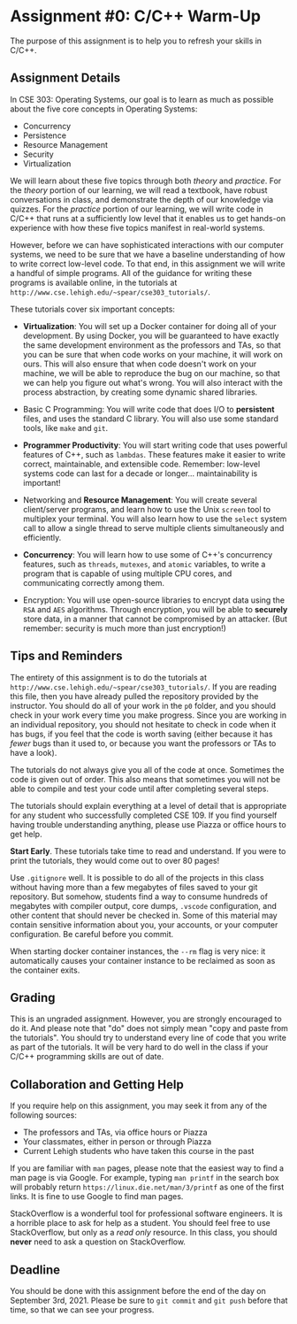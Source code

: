 # Assignment #0: C/C++ Warm-Up

The purpose of this assignment is to help you to refresh your skills in C/C++.

## Assignment Details

In CSE 303: Operating Systems, our goal is to learn as much as possible about
the five core concepts in Operating Systems:

* Concurrency
* Persistence
* Resource Management
* Security
* Virtualization

We will learn about these five topics through both *theory* and *practice*.  For
the *theory* portion of our learning, we will read a textbook, have robust
conversations in class, and demonstrate the depth of our knowledge via quizzes.
For the *practice* portion of our learning, we will write code in C/C++ that
runs at a sufficiently low level that it enables us to get hands-on experience
with how these five topics manifest in real-world systems.

However, before we can have sophisticated interactions with our computer
systems, we need to be sure that we have a baseline understanding of how to
write correct low-level code.  To that end, in this assignment we will write a
handful of simple programs.  All of the guidance for writing these programs is
available online, in the tutorials at
`http://www.cse.lehigh.edu/~spear/cse303_tutorials/`.

These tutorials cover six important concepts:

* **Virtualization**: You will set up a Docker container for doing all of your
  development.  By using Docker, you will be guaranteed to have exactly the same
  development environment as the professors and TAs, so that you can be sure
  that when code works on your machine, it will work on ours.  This will also
  ensure that when code doesn't work on your machine, we will be able to
  reproduce the bug on our machine, so that we can help you figure out what's
  wrong.  You will also interact with the process abstraction, by creating some
  dynamic shared libraries.

* Basic C Programming: You will write code that does I/O to **persistent**
  files, and uses the standard C library.  You will also use some standard
  tools, like `make` and `git`.

* **Programmer Productivity**: You will start writing code that uses powerful
  features of C++, such as `lambdas`.  These features make it easier to write
  correct, maintainable, and extensible code.  Remember: low-level systems code
  can last for a decade or longer... maintainability is important!

* Networking and **Resource Management**: You will create several client/server
  programs, and learn how to use the Unix `screen` tool to multiplex your
  terminal.  You will also learn how to use the `select` system call to allow a
  single thread to serve multiple clients simultaneously and efficiently.

* **Concurrency**: You will learn how to use some of C++'s concurrency features,
  such as `threads`, `mutexes`, and `atomic` variables, to write a program that
  is capable of using multiple CPU cores, and communicating correctly among
  them.

* Encryption: You will use open-source libraries to encrypt data using the `RSA`
  and `AES` algorithms.  Through encryption, you will be able to **securely**
  store data, in a manner that cannot be compromised by an attacker.  (But
  remember: security is much more than just encryption!)

## Tips and Reminders

The entirety of this assignment is to do the tutorials at
`http://www.cse.lehigh.edu/~spear/cse303_tutorials/`.  If you are reading this
file, then you have already pulled the repository provided by the instructor.
You should do all of your work in the `p0` folder, and you should check in your
work every time you make progress.  Since you are working in an individual
repository, you should not hesitate to check in code when it has bugs, if you
feel that the code is worth saving (either because it has *fewer* bugs than it
used to, or because you want the professors or TAs to have a look).

The tutorials do not always give you all of the code at once.  Sometimes the
code is given out of order.  This also means that sometimes you will not be able
to compile and test your code until after completing several steps.

The tutorials should explain everything at a level of detail that is appropriate
for any student who successfully completed CSE 109.  If you find yourself having
trouble understanding anything, please use Piazza or office hours to get help.

**Start Early**.  These tutorials take time to read and understand.  If you were
to print the tutorials, they would come out to over 80 pages!

Use `.gitignore` well.  It is possible to do all of the projects in this class
without having more than a few megabytes of files saved to your git repository.
But somehow, students find a way to consume hundreds of megabytes with compiler
output, core dumps, `.vscode` configuration, and other content that should never
be checked in.  Some of this material may contain sensitive information about
you, your accounts, or your computer configuration.  Be careful before you
commit.

When starting docker container instances, the `--rm` flag is very nice: it
automatically causes your container instance to be reclaimed as soon as the
container exits.

## Grading

This is an ungraded assignment.  However, you are strongly encouraged to do it.
And please note that "do" does not simply mean "copy and paste from the
tutorials".  You should try to understand every line of code that you write as
part of the tutorials.  It will be very hard to do well in the class if your
C/C++ programming skills are out of date.

## Collaboration and Getting Help

If you require help on this assignment, you may seek it from any of the
following sources:

* The professors and TAs, via office hours or Piazza
* Your classmates, either in person or through Piazza
* Current Lehigh students who have taken this course in the past

If you are familiar with `man` pages, please note that the easiest way to find a
man page is via Google.  For example, typing `man printf` in the search box will
probably return `https://linux.die.net/man/3/printf` as one of the first links.
It is fine to use Google to find man pages.

StackOverflow is a wonderful tool for professional software engineers.  It is a
horrible place to ask for help as a student.  You should feel free to use
StackOverflow, but only as a *read only* resource.  In this class, you should
**never** need to ask a question on StackOverflow.

## Deadline

You should be done with this assignment before the end of the day on September
3rd, 2021.  Please be sure to `git commit` and `git push` before that time, so
that we can see your progress.
